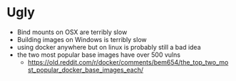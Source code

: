 # Ugly
 - Bind mounts on OSX are terribly slow
 - Building images on Windows is terribly slow
 - using docker anywhere but on linux is probably still a bad idea
 - the two most popular base images have over 500 vulns
   - https://old.reddit.com/r/docker/comments/bem654/the_top_two_most_popular_docker_base_images_each/
